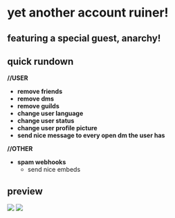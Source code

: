 # yet another account ruiner!<br>

## featuring a special guest, anarchy!<br>

## quick rundown

<strong>//USER</strong>

* **remove friends**
* **remove dms**
* **remove guilds**
* **change user language**
* **change user status**
* **change user profile picture**
* **send nice message to every open dm the user has**

<strong>//OTHER</strong>

* **spam webhooks**
  * send nice embeds

## preview<br>
![](https://cdn.discordapp.com/attachments/740669580112035945/751925228942393424/unknown.png)
![](https://cdn.discordapp.com/attachments/740669580112035945/751925168053551124/unknown.png)
